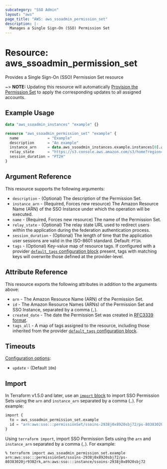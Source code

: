 ```yaml
---
subcategory: "SSO Admin"
layout: "aws"
page_title: "AWS: aws_ssoadmin_permission_set"
description: |-
  Manages a Single Sign-On (SSO) Permission Set
---
```


# Resource: aws_ssoadmin_permission_set

Provides a Single Sign-On (SSO) Permission Set resource

~> **NOTE:** Updating this resource will automatically [Provision the Permission Set](https://docs.aws.amazon.com/singlesignon/latest/APIReference/API_ProvisionPermissionSet.html) to apply the corresponding updates to all assigned accounts.

## Example Usage

```terraform
data "aws_ssoadmin_instances" "example" {}

resource "aws_ssoadmin_permission_set" "example" {
  name             = "Example"
  description      = "An example"
  instance_arn     = data.aws_ssoadmin_instances.example.instances[0].arn
  relay_state      = "https://s3.console.aws.amazon.com/s3/home?region=us-east-1#"
  session_duration = "PT2H"
}
```

## Argument Reference

This resource supports the following arguments:

* `description` - (Optional) The description of the Permission Set.
* `instance_arn` - (Required, Forces new resource) The Amazon Resource Name (ARN) of the SSO Instance under which the operation will be executed.
* `name` - (Required, Forces new resource) The name of the Permission Set.
* `relay_state` - (Optional) The relay state URL used to redirect users within the application during the federation authentication process.
* `session_duration` - (Optional) The length of time that the application user sessions are valid in the ISO-8601 standard. Default: `PT1H`.
* `tags` - (Optional) Key-value map of resource tags. If configured with a provider [`default_tags` configuration block](https://registry.terraform.io/providers/hashicorp/aws/latest/docs#default_tags-configuration-block) present, tags with matching keys will overwrite those defined at the provider-level.

## Attribute Reference

This resource exports the following attributes in addition to the arguments above:

* `arn` - The Amazon Resource Name (ARN) of the Permission Set.
* `id` - The Amazon Resource Names (ARNs) of the Permission Set and SSO Instance, separated by a comma (`,`).
* `created_date` - The date the Permission Set was created in [RFC3339 format](https://tools.ietf.org/html/rfc3339#section-5.8).
* `tags_all` - A map of tags assigned to the resource, including those inherited from the provider [`default_tags` configuration block](https://registry.terraform.io/providers/hashicorp/aws/latest/docs#default_tags-configuration-block).

## Timeouts

[Configuration options](https://developer.hashicorp.com/terraform/language/resources/syntax#operation-timeouts):

- `update` - (Default `10m`)

## Import

In Terraform v1.5.0 and later, use an [`import` block](https://developer.hashicorp.com/terraform/language/import) to import SSO Permission Sets using the `arn` and `instance_arn` separated by a comma (`,`). For example:

```terraform
import {
  to = aws_ssoadmin_permission_set.example
  id = "arn:aws:sso:::permissionSet/ssoins-2938j0x8920sbj72/ps-80383020jr9302rk,arn:aws:sso:::instance/ssoins-2938j0x8920sbj72"
}
```

Using `terraform import`, import SSO Permission Sets using the `arn` and `instance_arn` separated by a comma (`,`). For example:

```console
% terraform import aws_ssoadmin_permission_set.example arn:aws:sso:::permissionSet/ssoins-2938j0x8920sbj72/ps-80383020jr9302rk,arn:aws:sso:::instance/ssoins-2938j0x8920sbj72
```
